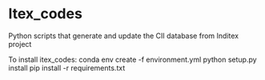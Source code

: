# Itex_codes

Python scripts that generate and update the CII database from Inditex project

To install itex_codes:
conda env create -f environment.yml
python setup.py install
pip install -r requirements.txt
